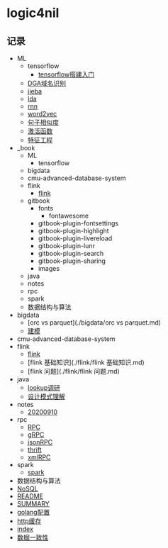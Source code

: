 # logic4nil
## 记录
* ML  
   * tensorflow  
      * [tensorflow搭建入门](./ML/tensorflow/tensorflow搭建入门.md)  
   * [DGA域名识别](./ML/DGA域名识别.md)  
   * [jieba](./ML/jieba.md)  
   * [lda](./ML/lda.md)  
   * [rnn](./ML/rnn.md)  
   * [word2vec](./ML/word2vec.md)  
   * [句子相似度](./ML/句子相似度.md)  
   * [激活函数](./ML/激活函数.md)  
   * [特征工程](./ML/特征工程.md)  
* _book  
   * ML  
      * tensorflow  
   * bigdata  
   * cmu-advanced-database-system  
   * flink  
      * [flink](./_book/flink/flink.md)  
   * gitbook  
      * fonts  
         * fontawesome  
      * gitbook-plugin-fontsettings  
      * gitbook-plugin-highlight  
      * gitbook-plugin-livereload  
      * gitbook-plugin-lunr  
      * gitbook-plugin-search  
      * gitbook-plugin-sharing  
      * images  
   * java  
   * notes  
   * rpc  
   * spark  
   * 数据结构与算法  
* bigdata  
   * [orc vs parquet](./bigdata/orc vs parquet.md)  
   * [建模](./bigdata/建模.md)  
* cmu-advanced-database-system  
* flink  
   * [flink](./flink/flink.md)  
   * [flink 基础知识](./flink/flink 基础知识.md)  
   * [flink 问题](./flink/flink 问题.md)  
* java  
   * [lookup调研](./java/lookup调研.md)  
   * [设计模式理解](./java/设计模式理解.md)  
* notes  
   * [20200910](./notes/20200910.md)  
* rpc  
   * [RPC](./rpc/RPC.md)  
   * [gRPC](./rpc/gRPC.md)  
   * [jsonRPC](./rpc/jsonRPC.md)  
   * [thrift](./rpc/thrift.md)  
   * [xmlRPC](./rpc/xmlRPC.md)  
* spark  
   * [spark](./spark/spark.md)  
* 数据结构与算法  
* [NoSQL](./NoSQL.md)  
* [README](./README.md)  
* [SUMMARY](./SUMMARY.md)  
* [golang配置](./golang配置.md)  
* [http缓存](./http缓存.md)  
* [index](./index.md)  
* [数据一致性](./数据一致性.md)  
